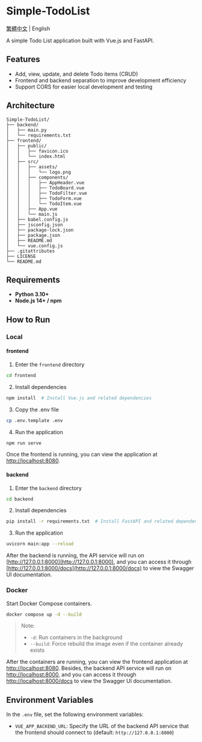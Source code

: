 # Simple-TodoList
[繁體中文](./README.md) | English

A simple Todo List application built with Vue.js and FastAPI.

## Features
- Add, view, update, and delete Todo items (CRUD)
- Frontend and backend separation to improve development efficiency
- Support CORS for easier local development and testing

## Architecture
```
Simple-TodoList/
├── backend/
│   ├── main.py
│   └── requirements.txt
├── frontend/
│   ├── public/
│   │   ├── favicon.ico
│   │   └── index.html
│   ├── src/
│   │   ├── assets/
│   │   │   └── logo.png
│   │   ├── components/
│   │   │   ├── AppHeader.vue
│   │   │   ├── TodoBoard.vue
│   │   │   ├── TodoFilter.vue
│   │   │   ├── TodoForm.vue
│   │   │   └── TodoItem.vue
│   │   ├── App.vue
│   │   └── main.js
│   ├── babel.config.js
│   ├── jsconfig.json
│   ├── package-lock.json
│   ├── package.json
│   ├── README.md
│   └── vue.config.js
├── .gitattributes
├── LICENSE
└── README.md
```

## Requirements
- **Python 3.10+**
- **Node.js 14+ / npm**

## How to Run
### Local
#### frontend
1. Enter the `frontend` directory
```bash
cd frontend
```
2. Install dependencies
```bash
npm install  # Install Vue.js and related dependencies
```
3. Copy the .env file
```bash
cp .env.template .env
```
4. Run the application
```bash
npm run serve
```
Once the frontend is running, you can view the application at [http://localhost:8080](http://localhost:8080).

#### backend
1. Enter the `backend` directory
```bash
cd backend
```
2. Install dependencies
```bash
pip install -r requirements.txt  # Install FastAPI and related dependencies
```
3. Run the application
```bash
uvicorn main:app --reload
```
After the backend is running, the API service will run on [http://127.0.0.1:8000](http://127.0.0.1:8000), and you can access it through [http://127.0.0.1:8000/docs](http://127.0.0.1:8000/docs) to view the Swagger UI documentation.

### Docker
Start Docker Compose containers.
```bash
docker compose up -d --build
```
> Note:
> - `-d`: Run containers in the background
> - `--build`: Force rebuild the image even if the container already exists

After the containers are running, you can view the frontend application at [http://localhost:8080](http://localhost:8080). Besides, the backend API service will run on [http://localhost:8000](http://localhost:8000), and you can access it through [http://localhost:8000/docs](http://localhost:8000/docs) to view the Swagger UI documentation.

## Environment Variables
In the `.env` file, set the following environment variables:
- `VUE_APP_BACKEND_URL`: Specify the URL of the backend API service that the frontend should connect to (default: `http://127.0.0.1:8000`)
